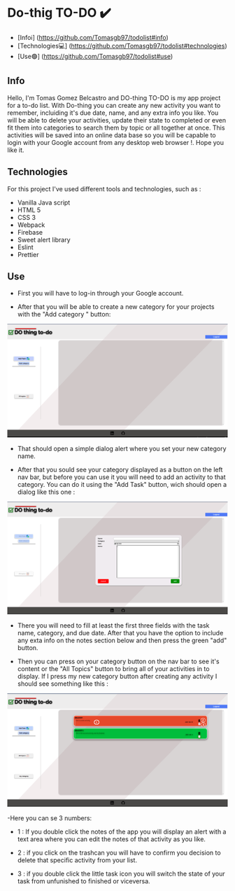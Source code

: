 # Do-thig TO-DO :heavy_check_mark:
* [Info:information_source:] (https://github.com/Tomasgb97/todolist#info)
* [Technologies:computer:] (https://github.com/Tomasgb97/todolist#technologies)
* [Use:green_circle:] (https://github.com/Tomasgb97/todolist#use)

## Info 

Hello, I'm Tomas Gomez Belcastro and DO-thing TO-DO is my app project for a to-do list. With Do-thing you can create any new activity you want to remember, incluiding it's due date, name, and any extra info you like. You will be able to delete your activities, update their state to completed or even fit them into categories to search them by topic or all together at once. This activities will be saved into an online data base so you will be capable to login with your Google account from any desktop web browser !. Hope you like it.


## Technologies
For this project I've used different tools and technologies, such as : 

* Vanilla Java script
* HTML 5
* CSS 3
* Webpack
* Firebase
* Sweet alert library
* Eslint
* Prettier


## Use

- First you will have to log-in through your Google account.

- After that you will be able to create a new category for your projects with the "Add category " button: 

![Create category](./images/readme1.png)

- That should open a simple dialog alert where you set your new category name.

- After that you sould see your category displayed as a button on the left nav bar, but before you can use it you will need to add an activity
to that category. You can do it using the "Add Task" button, wich should open a dialog like this one : 


![Create Task](./images/readme2.png)

- There you will need to fill at least the first three fields with the task name, category, and due date. After that you have the option to include any exta info on the notes section below and then press the green "add" button.

- Then you can press on your category button on the nav bar to see it's content or the "All Topics" button to bring all of your activities in to display. If I press my new category button after creating any activity I should see something like this : 




![Edit Task](./images/readme3.png)


-Here you can se 3 numbers: 

* 1 : If you double click the notes of the app you will display an alert with a text area where you can edit the notes of that activity as you like.

* 2 : if you click on the trashcan you will have to confirm you decision to delete that specific activity from your list.

* 3 : if you double click the little task icon you will switch the state of your task from unfunished to finished or viceversa.




